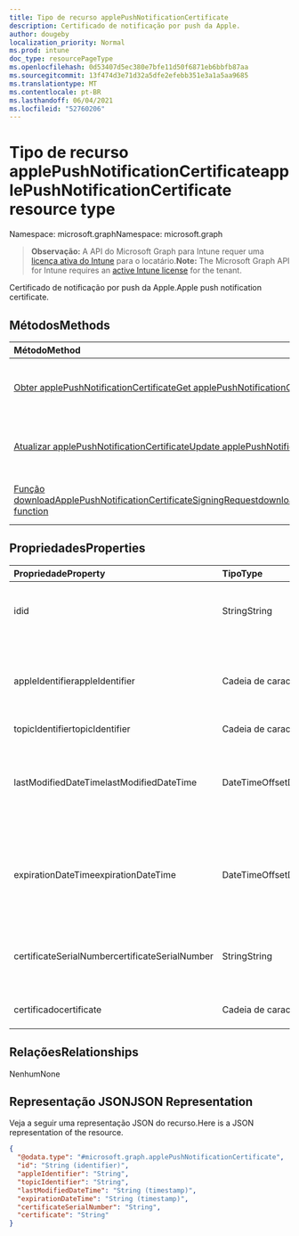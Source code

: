 ```yaml
---
title: Tipo de recurso applePushNotificationCertificate
description: Certificado de notificação por push da Apple.
author: dougeby
localization_priority: Normal
ms.prod: intune
doc_type: resourcePageType
ms.openlocfilehash: 0d53407d5ec380e7bfe11d50f6871eb6bbfb87aa
ms.sourcegitcommit: 13f474d3e71d32a5dfe2efebb351e3a1a5aa9685
ms.translationtype: MT
ms.contentlocale: pt-BR
ms.lasthandoff: 06/04/2021
ms.locfileid: "52760206"
---
```

# <a name="applepushnotificationcertificate-resource-type"></a><span data-ttu-id="7164e-103">Tipo de recurso applePushNotificationCertificate</span><span class="sxs-lookup"><span data-stu-id="7164e-103">applePushNotificationCertificate resource type</span></span>

<span data-ttu-id="7164e-104">Namespace: microsoft.graph</span><span class="sxs-lookup"><span data-stu-id="7164e-104">Namespace: microsoft.graph</span></span>

> <span data-ttu-id="7164e-105">**Observação:** A API do Microsoft Graph para Intune requer uma [licença ativa do Intune](https://go.microsoft.com/fwlink/?linkid=839381) para o locatário.</span><span class="sxs-lookup"><span data-stu-id="7164e-105">**Note:** The Microsoft Graph API for Intune requires an [active Intune license](https://go.microsoft.com/fwlink/?linkid=839381) for the tenant.</span></span>

<span data-ttu-id="7164e-106">Certificado de notificação por push da Apple.</span><span class="sxs-lookup"><span data-stu-id="7164e-106">Apple push notification certificate.</span></span>

## <a name="methods"></a><span data-ttu-id="7164e-107">Métodos</span><span class="sxs-lookup"><span data-stu-id="7164e-107">Methods</span></span>
|<span data-ttu-id="7164e-108">Método</span><span class="sxs-lookup"><span data-stu-id="7164e-108">Method</span></span>|<span data-ttu-id="7164e-109">Tipo de retorno</span><span class="sxs-lookup"><span data-stu-id="7164e-109">Return Type</span></span>|<span data-ttu-id="7164e-110">Descrição</span><span class="sxs-lookup"><span data-stu-id="7164e-110">Description</span></span>|
|:---|:---|:---|
|[<span data-ttu-id="7164e-111">Obter applePushNotificationCertificate</span><span class="sxs-lookup"><span data-stu-id="7164e-111">Get applePushNotificationCertificate</span></span>](../api/intune-devices-applepushnotificationcertificate-get.md)|[<span data-ttu-id="7164e-112">applePushNotificationCertificate</span><span class="sxs-lookup"><span data-stu-id="7164e-112">applePushNotificationCertificate</span></span>](../resources/intune-devices-applepushnotificationcertificate.md)|<span data-ttu-id="7164e-113">Ler propriedades e relações de objetos de [applePushNotificationCertificate](../resources/intune-devices-applepushnotificationcertificate.md).</span><span class="sxs-lookup"><span data-stu-id="7164e-113">Read properties and relationships of the [applePushNotificationCertificate](../resources/intune-devices-applepushnotificationcertificate.md) object.</span></span>|
|[<span data-ttu-id="7164e-114">Atualizar applePushNotificationCertificate</span><span class="sxs-lookup"><span data-stu-id="7164e-114">Update applePushNotificationCertificate</span></span>](../api/intune-devices-applepushnotificationcertificate-update.md)|[<span data-ttu-id="7164e-115">applePushNotificationCertificate</span><span class="sxs-lookup"><span data-stu-id="7164e-115">applePushNotificationCertificate</span></span>](../resources/intune-devices-applepushnotificationcertificate.md)|<span data-ttu-id="7164e-116">Atualizar as propriedades de um objeto de [applePushNotificationCertificate](../resources/intune-devices-applepushnotificationcertificate.md).</span><span class="sxs-lookup"><span data-stu-id="7164e-116">Update the properties of a [applePushNotificationCertificate](../resources/intune-devices-applepushnotificationcertificate.md) object.</span></span>|
|[<span data-ttu-id="7164e-117">Função downloadApplePushNotificationCertificateSigningRequest</span><span class="sxs-lookup"><span data-stu-id="7164e-117">downloadApplePushNotificationCertificateSigningRequest function</span></span>](../api/intune-devices-applepushnotificationcertificate-downloadapplepushnotificationcertificatesigningrequest.md)|<span data-ttu-id="7164e-118">Cadeia de caracteres</span><span class="sxs-lookup"><span data-stu-id="7164e-118">String</span></span>|<span data-ttu-id="7164e-119">Baixa a solicitação de assinatura de certificado de notificação por push da Apple</span><span class="sxs-lookup"><span data-stu-id="7164e-119">Download Apple push notification certificate signing request</span></span>|

## <a name="properties"></a><span data-ttu-id="7164e-120">Propriedades</span><span class="sxs-lookup"><span data-stu-id="7164e-120">Properties</span></span>
|<span data-ttu-id="7164e-121">Propriedade</span><span class="sxs-lookup"><span data-stu-id="7164e-121">Property</span></span>|<span data-ttu-id="7164e-122">Tipo</span><span class="sxs-lookup"><span data-stu-id="7164e-122">Type</span></span>|<span data-ttu-id="7164e-123">Descrição</span><span class="sxs-lookup"><span data-stu-id="7164e-123">Description</span></span>|
|:---|:---|:---|
|<span data-ttu-id="7164e-124">id</span><span class="sxs-lookup"><span data-stu-id="7164e-124">id</span></span>|<span data-ttu-id="7164e-125">String</span><span class="sxs-lookup"><span data-stu-id="7164e-125">String</span></span>|<span data-ttu-id="7164e-126">O identificador exclusivo do certificado.</span><span class="sxs-lookup"><span data-stu-id="7164e-126">Unique Identifier for the certificate</span></span>|
|<span data-ttu-id="7164e-127">appleIdentifier</span><span class="sxs-lookup"><span data-stu-id="7164e-127">appleIdentifier</span></span>|<span data-ttu-id="7164e-128">Cadeia de caracteres</span><span class="sxs-lookup"><span data-stu-id="7164e-128">String</span></span>|<span data-ttu-id="7164e-129">Id da Apple da conta usada para criar o certificado de push do MDM.</span><span class="sxs-lookup"><span data-stu-id="7164e-129">Apple Id of the account used to create the MDM push certificate.</span></span>|
|<span data-ttu-id="7164e-130">topicIdentifier</span><span class="sxs-lookup"><span data-stu-id="7164e-130">topicIdentifier</span></span>|<span data-ttu-id="7164e-131">Cadeia de caracteres</span><span class="sxs-lookup"><span data-stu-id="7164e-131">String</span></span>|<span data-ttu-id="7164e-132">ID do tópico.</span><span class="sxs-lookup"><span data-stu-id="7164e-132">Topic Id.</span></span>|
|<span data-ttu-id="7164e-133">lastModifiedDateTime</span><span class="sxs-lookup"><span data-stu-id="7164e-133">lastModifiedDateTime</span></span>|<span data-ttu-id="7164e-134">DateTimeOffset</span><span class="sxs-lookup"><span data-stu-id="7164e-134">DateTimeOffset</span></span>|<span data-ttu-id="7164e-135">Data e hora da última modificação de certificado de notificações por push da Apple.</span><span class="sxs-lookup"><span data-stu-id="7164e-135">Last modified date and time for Apple push notification certificate.</span></span>|
|<span data-ttu-id="7164e-136">expirationDateTime</span><span class="sxs-lookup"><span data-stu-id="7164e-136">expirationDateTime</span></span>|<span data-ttu-id="7164e-137">DateTimeOffset</span><span class="sxs-lookup"><span data-stu-id="7164e-137">DateTimeOffset</span></span>|<span data-ttu-id="7164e-138">Data e hora do vencimento de certificado de notificações por push da Apple.</span><span class="sxs-lookup"><span data-stu-id="7164e-138">The expiration date and time for Apple push notification certificate.</span></span>|
|<span data-ttu-id="7164e-139">certificateSerialNumber</span><span class="sxs-lookup"><span data-stu-id="7164e-139">certificateSerialNumber</span></span>|<span data-ttu-id="7164e-140">String</span><span class="sxs-lookup"><span data-stu-id="7164e-140">String</span></span>|<span data-ttu-id="7164e-141">Número de série do certificado.</span><span class="sxs-lookup"><span data-stu-id="7164e-141">Certificate serial number.</span></span> <span data-ttu-id="7164e-142">Essa propriedade é somente leitura.</span><span class="sxs-lookup"><span data-stu-id="7164e-142">This property is read-only.</span></span>|
|<span data-ttu-id="7164e-143">certificado</span><span class="sxs-lookup"><span data-stu-id="7164e-143">certificate</span></span>|<span data-ttu-id="7164e-144">Cadeia de caracteres</span><span class="sxs-lookup"><span data-stu-id="7164e-144">String</span></span>|<span data-ttu-id="7164e-145">Ainda não documentado</span><span class="sxs-lookup"><span data-stu-id="7164e-145">Not yet documented</span></span>|

## <a name="relationships"></a><span data-ttu-id="7164e-146">Relações</span><span class="sxs-lookup"><span data-stu-id="7164e-146">Relationships</span></span>
<span data-ttu-id="7164e-147">Nenhum</span><span class="sxs-lookup"><span data-stu-id="7164e-147">None</span></span>

## <a name="json-representation"></a><span data-ttu-id="7164e-148">Representação JSON</span><span class="sxs-lookup"><span data-stu-id="7164e-148">JSON Representation</span></span>
<span data-ttu-id="7164e-149">Veja a seguir uma representação JSON do recurso.</span><span class="sxs-lookup"><span data-stu-id="7164e-149">Here is a JSON representation of the resource.</span></span>
<!-- {
  "blockType": "resource",
  "keyProperty": "id",
  "@odata.type": "microsoft.graph.applePushNotificationCertificate"
}
-->
``` json
{
  "@odata.type": "#microsoft.graph.applePushNotificationCertificate",
  "id": "String (identifier)",
  "appleIdentifier": "String",
  "topicIdentifier": "String",
  "lastModifiedDateTime": "String (timestamp)",
  "expirationDateTime": "String (timestamp)",
  "certificateSerialNumber": "String",
  "certificate": "String"
}
```




